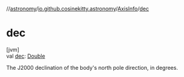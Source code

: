 //[astronomy](../../../index.md)/[io.github.cosinekitty.astronomy](../index.md)/[AxisInfo](index.md)/[dec](dec.md)

# dec

[jvm]\
val [dec](dec.md): [Double](https://kotlinlang.org/api/latest/jvm/stdlib/kotlin/-double/index.html)

The J2000 declination of the body's north pole direction, in degrees.
